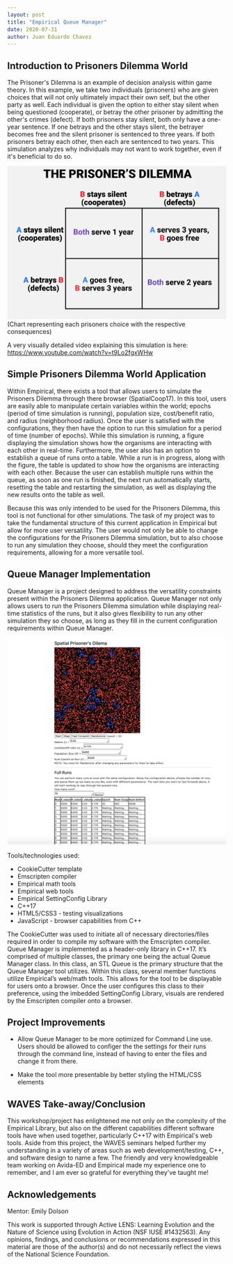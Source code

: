 ```yaml
---
layout: post
title: "Empirical Queue Manager"
date: 2020-07-31
author: Juan Eduardo Chavez
---
```


## Introduction to Prisoners Dilemma World

The Prisoner's Dilemma is an example of decision analysis within game theory. In this example, we take two individuals (prisoners) who are given choices that will not only ultimately impact their own self, but the other party as well. Each individual is given the option to either stay silent when being questioned (cooperate), or betray the other prisoner by admitting the other's crimes (defect). If both prisoners stay silent, both only have a one-year sentence. If one betrays and the other stays silent, the betrayer becomes free and the silent prisoner is sentenced to three years. If both prisoners betray each other, then each are sentenced to two years. This simulation analyzes why individuals may not want to work together, even if it's beneficial to do so.

![PD Choice Image](/assets/chavez-ju/PDDecisionChart.png "PrisonerChart")
(Chart representing each prisoners choice with the respective consequences)

A very visually detailed video explaining this simulation is here:
https://www.youtube.com/watch?v=t9Lo2fgxWHw

## Simple Prisoners Dilemma World Application

Within Empirical, there exists a tool that allows users to simulate the Prisoners Dilemma through there browser (SpatialCoop17). In this tool, users are easily able to manipulate certain variables within the world; epochs (period of time simulation is running), population size, cost/benefit ratio, and radius (neighborhood radius). Once the user is satisfied with the configurations, they then have the option to run this simulation for a period of time (number of epochs). While this simulation is running, a figure displaying the simulation shows how the organisms are interacting with each other in real-time. Furthermore, the user also has an option to establish a queue of runs onto a table. While a run is in progress, along with the figure, the table is updated to show how the organisms are interacting with each other. Because the user can establish multiple runs within the queue, as soon as one run is finished, the next run automatically starts, resetting the table and restarting the simulation, as well as displaying the new results onto the table as well.

Because this was only intended to be used for the Prisoners Dilemma, this tool is not functional for other simulations. The task of my project was to take the fundamental structure of this current application in Empirical but allow for more user versatility. The user would not only be able to change the configurations for the Prisoners Dilemma simulation, but to also choose to run any simulation they choose, should they meet the configuration requirements, allowing for a more versatile tool.

## Queue Manager Implementation

Queue Manager is a project designed to address the versatility constraints present within the Prisoners Dilemma application. Queue Manager not only allows users to run the Prisoners Dilemma simulation while displaying real-time statistics of the runs, but it also gives flexibility to run any other simulation they so choose, as long as they fill in the current configuration requirements within Queue Manager.

![PD World Image](/assets/chavez-ju/PDWorldGraph.png "PDWorld")

Tools/technologies used:

- CookieCutter template
- Emscripten compiler
- Empirical math tools
- Empirical web tools
- Empirical SettingConfig Library
- C++17
- HTML5/CSS3 - testing visualizations
- JavaScript - browser capabilities from C++

The CookieCutter was used to initiate all of necessary directories/files required in order to compile my software with the Emscripten compiler. Queue Manager is implemented as a header-only library in C++17. It’s comprised of multiple classes, the primary one being the actual Queue Manager class. In this class, an STL Queue is the primary structure that the Queue Manager tool utilizes. Within this class, several member functions utilize Empirical’s web/math tools. This allows for the tool to be displayable for users onto a browser. Once the user configures this class to their preference, using the imbedded SettingConfig Library, visuals are rendered by the Emscripten compiler onto a browser.

## Project Improvements

- Allow Queue Manager to be more optimized for Command Line use. Users should be allowed to configer the the settings for their runs through the command line, instead of having to enter the files and change it from there.

- Make the tool more presentable by better styling the HTML/CSS elements

## WAVES Take-away/Conclusion

This workshop/project has enlightened me not only on the complexity of the Empirical Library, but also on the different capabilities different software tools have when used together, particularly C++17 with Empirical's web tools. Aside from this project, the WAVES seminars helped further my understanding in a variety of areas such as web development/testing, C++, and software design to name a few. The friendly and very knowledgeable team working on Avida-ED and Empirical made my experience one to remember, and I am ever so grateful for everything they've taught me!

## Acknowledgements

Mentor: Emily Dolson

This work is supported through Active LENS: Learning Evolution and the Nature of Science using Evolution in Action (NSF IUSE #1432563). Any opinions, findings, and conclusions or recommendations expressed in this material are those of the author(s) and do not necessarily reflect the views of the National Science Foundation.
